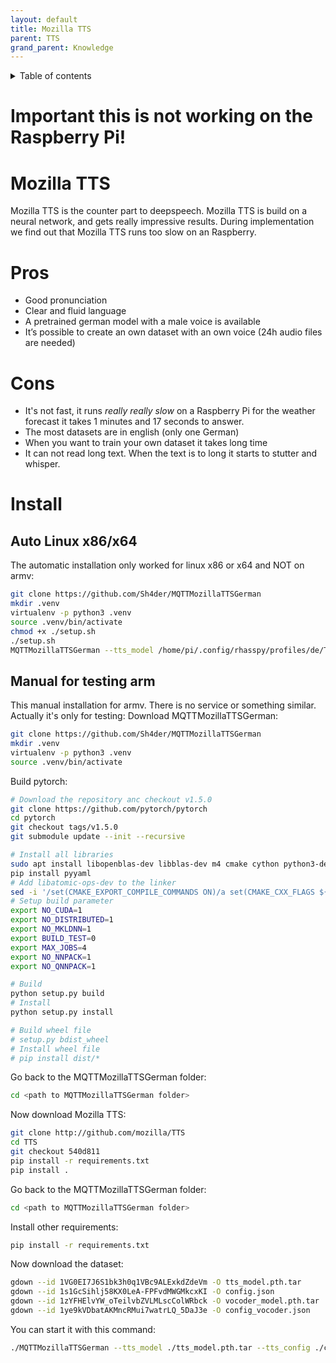 ```yaml
---
layout: default
title: Mozilla TTS
parent: TTS
grand_parent: Knowledge
---
```


<details close markdown="block">
  <summary>
    Table of contents
  </summary>
  {: .text-delta }
1. TOC
{:toc}
</details>

# Important this is not working on the Raspberry Pi!

# Mozilla TTS
Mozilla TTS is the counter part to deepspeech. Mozilla TTS is build on a neural network, and gets really impressive 
results. During implementation we find out that Mozilla TTS runs too slow on an Raspberry.

# Pros
- Good pronunciation
- Clear and fluid language
- A pretrained german model with a male voice is available
- It’s possible to create an own dataset with an own voice (24h audio files are needed)

# Cons
- It's not fast, it runs *really really slow* on a Raspberry Pi for the weather forecast it takes 1 minutes and 17 seconds to answer.
- The most datasets are in english (only one German)
- When you want to train your own dataset it takes long time
- It can not read long text. When the text is to long it starts to stutter and whisper.


# Install 
## Auto Linux x86/x64
The automatic installation only worked for linux x86 or x64 and NOT on armv:
```bash
git clone https://github.com/Sh4der/MQTTMozillaTTSGerman
mkdir .venv
virtualenv -p python3 .venv
source .venv/bin/activate
chmod +x ./setup.sh
./setup.sh
MQTTMozillaTTSGerman --tts_model /home/pi/.config/rhasspy/profiles/de/TTS/tts_model.pth.tar --tts_config /home/pi/.config/rhasspy/profiles/de/TTS/config.json --vocoder_model /home/pi/.config/rhasspy/profiles/de/TTS/vocoder_model.pth.tar --vocoder_config /home/pi/.config/rhasspy/profiles/de/TTS/config_vocoder.json
```

## Manual for testing arm
This manual installation for armv. There is no service or something similar. Actually it's only for testing:
Download MQTTMozillaTTSGerman:
```bash
git clone https://github.com/Sh4der/MQTTMozillaTTSGerman
mkdir .venv
virtualenv -p python3 .venv
source .venv/bin/activate
```
Build pytorch:
```bash
# Download the repository anc checkout v1.5.0
git clone https://github.com/pytorch/pytorch
cd pytorch 
git checkout tags/v1.5.0
git submodule update --init --recursive

# Install all libraries
sudo apt install libopenblas-dev libblas-dev m4 cmake cython python3-dev python3-yaml python3-setuptools libatomic-ops-dev
pip install pyyaml
# Add libatomic-ops-dev to the linker
sed -i '/set(CMAKE_EXPORT_COMPILE_COMMANDS ON)/a set(CMAKE_CXX_FLAGS ${CMAKE_CXX_FLAGS} -latomic)' CMakeLists.txt
# Setup build parameter
export NO_CUDA=1
export NO_DISTRIBUTED=1
export NO_MKLDNN=1
export BUILD_TEST=0
export MAX_JOBS=4
export NO_NNPACK=1
export NO_QNNPACK=1

# Build
python setup.py build
# Install 
python setup.py install

# Build wheel file
# setup.py bdist_wheel
# Install wheel file
# pip install dist/*
```

Go back to the MQTTMozillaTTSGerman folder:
```bash
cd <path to MQTTMozillaTTSGerman folder>
```

Now download Mozilla TTS:
```bash
git clone http://github.com/mozilla/TTS
cd TTS
git checkout 540d811
pip install -r requirements.txt
pip install .
```

Go back to the MQTTMozillaTTSGerman folder:
```bash
cd <path to MQTTMozillaTTSGerman folder>
```

Install other requirements:
```bash
pip install -r requirements.txt
```

Now download the dataset:
```bash
gdown --id 1VG0EI7J6S1bk3h0q1VBc9ALExkdZdeVm -O tts_model.pth.tar
gdown --id 1s1GcSihlj58KX0LeA-FPFvdMWGMkcxKI -O config.json
gdown --id 1zYFHElvYW_oTeilvbZVLMLscColWRbck -O vocoder_model.pth.tar
gdown --id 1ye9kVDbatAKMncRMui7watrLQ_5DaJ3e -O config_vocoder.json
```

You can start it with this command:
```bash
./MQTTMozillaTTSGerman --tts_model ./tts_model.pth.tar --tts_config ./config.json --vocoder_model ./vocoder_model.pth.tar --vocoder_config ./config_vocoder.json
```









